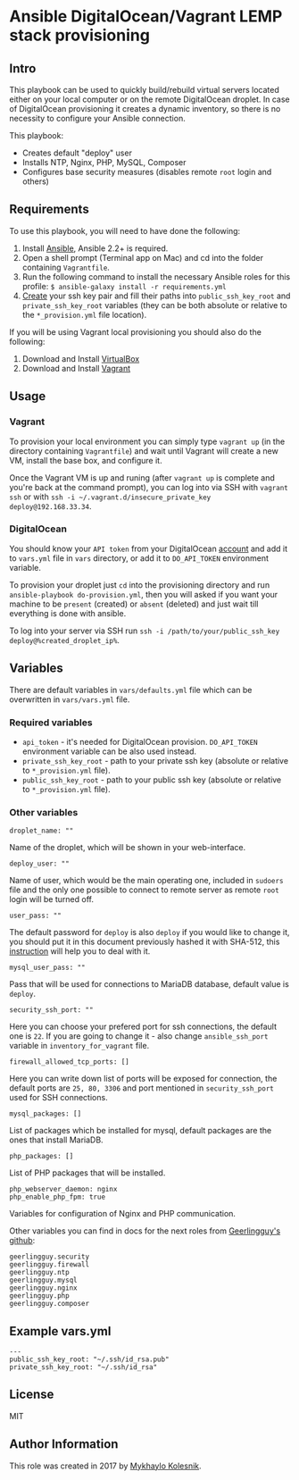 # Ansible DigitalOcean/Vagrant LEMP stack provisioning

## Intro
This playbook can be used to quickly build/rebuild virtual servers located either on your local computer or on the remote DigitalOcean droplet. In case of DigitalOcean provisioning it creates a dynamic inventory, so there is no necessity to configure your Ansible connection.

This playbook:
* Creates default "deploy" user
* Installs NTP, Nginx, PHP, MySQL, Composer
* Configures base security measures (disables remote `root` login and others)

## Requirements
To use this playbook, you will need to have done the following:
1. Install [Ansible](http://docs.ansible.com/intro_installation.html), Ansible 2.2+ is required.
2. Open a shell prompt (Terminal app on Mac) and cd into the folder containing `Vagrantfile`.
3. Run the following command to install the necessary Ansible roles for this profile: `$ ansible-galaxy install -r requirements.yml`
4. [Create](https://www.digitalocean.com/community/tutorials/how-to-set-up-ssh-keys--2) your ssh key pair and fill their paths into `public_ssh_key_root` and `private_ssh_key_root` variables (they can be both absolute or relative to the `*_provision.yml` file location).

If you will be using Vagrant local provisioning you should also do the following:
1. Download and Install [VirtualBox](https://www.virtualbox.org/wiki/Downloads)
2. Download and Install [Vagrant](https://www.vagrantup.com/downloads.html)


## Usage

### Vagrant
To provision your local environment you can simply type `vagrant up` (in the directory containing `Vagrantfile`) and wait until Vagrant will create a new VM, install the base box, and configure it.

Once the Vagrant VM is up and runing (after `vagrant up` is complete and you're back at the command prompt), you can log into via SSH with `vagrant ssh` or with `ssh -i ~/.vagrant.d/insecure_private_key deploy@192.168.33.34`. 

### DigitalOcean
You should know your `API token` from your DigitalOcean [account](https://cloud.digitalocean.com/droplets) and add it to `vars.yml` file in `vars` directory, or add it to `DO_API_TOKEN` environment variable.

To provision your droplet just `cd` into the provisioning directory and run `ansible-playbook do-provision.yml`, then you will asked if you want your machine to be `present` (created) or `absent` (deleted) and just wait till everything is done with ansible.

To log into your server via SSH run `ssh -i /path/to/your/public_ssh_key deploy@%created_droplet_ip%`.

## Variables

There are default variables in `vars/defaults.yml` file which can be overwritten in `vars/vars.yml` file.

### Required variables
- `api_token` - it's needed for DigitalOcean provision. `DO_API_TOKEN` environment variable can be also used instead.
- `private_ssh_key_root` - path to your private ssh key (absolute or relative to `*_provision.yml` file).
- `public_ssh_key_root` - path to your public ssh key (absolute or relative to `*_provision.yml` file).

### Other variables
```
droplet_name: ""
```
Name of the droplet, which will be shown in your web-interface.
```
deploy_user: ""
```
Name of user, which would be the main operating one, included in `sudoers` file and the only one possible to connect to remote server as remote `root` login will be turned off.
```
user_pass: ""
```
The default password for `deploy` is also `deploy` if you would like to change it, you should put it in this document previously hashed it with SHA-512, this [instruction](http://docs.ansible.com/ansible/faq.html#how-do-i-generate-crypted-passwords-for-the-user-module) will help you to deal with it.
```
mysql_user_pass: ""
```
Pass that will be used for connections to MariaDB database, default value is `deploy`.
```
security_ssh_port: ""
```
Here you can choose your prefered port for ssh connections, the default one is `22`. If you are going to change it - also change `ansible_ssh_port` variable in `inventory_for_vagrant` file.
```
firewall_allowed_tcp_ports: []
```
Here you can write down list of ports will be exposed for connection, the default ports are `25, 80, 3306` and port mentioned in `security_ssh_port` used for SSH connections.
```
mysql_packages: []
```
List of packages which be installed for mysql, default packages are the ones that install MariaDB.
```
php_packages: []
```
List of PHP packages that will be installed.
```
php_webserver_daemon: nginx
php_enable_php_fpm: true
```
Variables for configuration of Nginx and PHP communication.

Other variables you can find in docs for the next roles from [Geerlingguy's github](https://github.com/geerlingguy):
```
geerlingguy.security
geerlingguy.firewall
geerlingguy.ntp
geerlingguy.mysql
geerlingguy.nginx
geerlingguy.php
geerlingguy.composer
```
## Example vars.yml

```
---
public_ssh_key_root: "~/.ssh/id_rsa.pub"
private_ssh_key_root: "~/.ssh/id_rsa"
```
## License
MIT
## Author Information
This role was created in 2017 by [Mykhaylo Kolesnik](http://github.com/1nfinitum).

